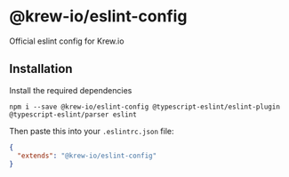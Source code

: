 # @krew-io/eslint-config
Official eslint config for Krew.io

## Installation
Install the required dependencies
```
npm i --save @krew-io/eslint-config @typescript-eslint/eslint-plugin @typescript-eslint/parser eslint
```
Then paste this into your `.eslintrc.json` file:
```json
{
  "extends": "@krew-io/eslint-config"
}
```
